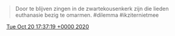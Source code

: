 > Door te blijven zingen in de zwartekousenkerk zijn die lieden euthanasie bezig te omarmen\.  \#dilemma \#ikziternietmee

<img src="../../media/tweet.ico" width="12" /> [Tue Oct 20 17:37:19 +0000 2020](https://twitter.com/DromerDenker/status/1318607242221015041)